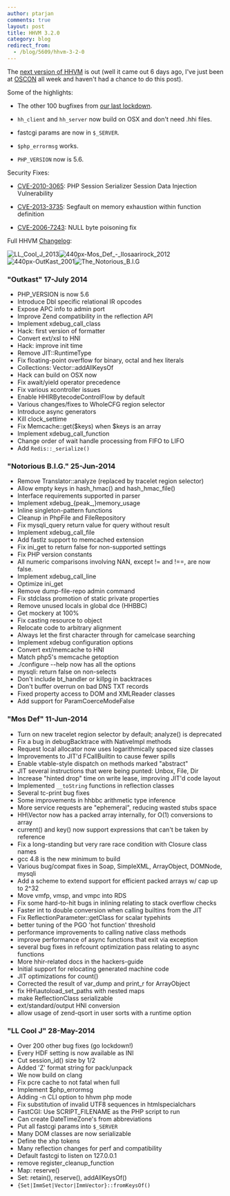 ```yaml
---
author: ptarjan
comments: true
layout: post
title: HHVM 3.2.0
category: blog
redirect_from:
  - /blog/5609/hhvm-3-2-0
---
```


The [next version of HHVM](https://github.com/facebook/hhvm/wiki/Prebuilt%20Packages%20for%20HHVM) is out (well it came out 6 days ago, I've just been at [OSCON](http://www.oscon.com/oscon2014/public/schedule/detail/34640) all week and haven't had a chance to do this post).

<!--truncate-->

Some of the highlights:


  * The other 100 bugfixes from [our last lockdown](http://hhvm.com/blog/5195/hhvm-3-1-0).


  * `hh_client` and `hh_server` now build on OSX and don't need .hhi files.


  * fastcgi params are now in `$_SERVER`.


  * `$php_errormsg` works.


  * `PHP_VERSION` now is 5.6.


Security Fixes:


  * [CVE-2010-3065](http://cve.mitre.org/cgi-bin/cvename.cgi?name=CVE-2010-3065): PHP Session Serializer Session Data Injection Vulnerability


  * [CVE-2013-3735](http://cve.mitre.org/cgi-bin/cvename.cgi?name=CVE-2013-3735): Segfault on memory exhaustion within function definition


  * [CVE-2006-7243](http://cve.mitre.org/cgi-bin/cvename.cgi?name=CVE-2006-7243): NULL byte poisoning fix


Full HHVM [Changelog](https://github.com/facebook/hhvm/blob/master/hphp/NEWS):

![LL_Cool_J_2013](/static/images/posts/LL_Cool_J_2013.jpg)![440px-Mos_Def_-_Ilosaarirock_2012](/static/images/posts/440px-Mos_Def_-_Ilosaarirock_2012.jpg)![440px-OutKast_2001](/static/images/posts/440px-OutKast_2001.jpg)![The_Notorious_B.I.G](/static/images/posts/The_Notorious_B.I.G.jpg)

### "Outkast" 17-July 2014

- PHP_VERSION is now 5.6
- Introduce Dbl specific relational IR opcodes
- Expose APC info to admin port
- Improve Zend compatibility in the reflection API
- Implement xdebug_call_class
- Hack: first version of formatter
- Convert ext/xsl to HNI
- Hack: improve init time
- Remove JIT::RuntimeType
- Fix floating-point overflow for binary, octal and hex literals
- Collections: Vector::addAllKeysOf
- Hack can build on OSX now
- Fix await/yield operator precedence
- Fix various xcontroller issues
- Enable HHIRBytecodeControlFlow by default
- Various changes/fixes to WholeCFG region selector
- Introduce async generators
- Kill clock_settime
- Fix Memcache::get($keys) when $keys is an array
- Implement xdebug_call_function
- Change order of wait handle processing from FIFO to LIFO
- Add `Redis::_serialize()`

### "Notorious B.I.G." 25-Jun-2014

- Remove Translator::analyze (replaced by tracelet region selector)
- Allow empty keys in hash_hmac() and hash_hmac_file()
- Interface requirements supported in parser
- Implement xdebug_{peak_,}memory_usage
- Inline singleton-pattern functions
- Cleanup in PhpFile and FileRepository
- Fix mysqli_query return value for query without result
- Implement xdebug_call_file
- Add fastlz support to memcached extension
- Fix ini_get to return false for non-supported settings
- Fix PHP version constants
- All numeric comparisons involving NAN, except != and !==, are now false.
- Implement xdebug_call_line
- Optimize ini_get
- Remove dump-file-repo admin command
- Fix stdclass promotion of static private properties
- Remove unused locals in global dce (HHBBC)
- Get mockery at 100%
- Fix casting resource to object
- Relocate code to arbitrary alignment
- Always let the first character through for camelcase searching
- Implement xdebug configuration options
- Convert ext/memcache to HNI
- Match php5's memcache getoption
- ./configure --help now has all the options
- mysqli: return false on non-selects
- Don't include bt_handler or killpg in backtraces
- Don't buffer overrun on bad DNS TXT records
- Fixed property access to DOM and XMLReader classes
- Add support for ParamCoerceModeFalse

### "Mos Def" 11-Jun-2014

- Turn on new tracelet region selector by default; analyze() is deprecated
- Fix a bug in debugBacktrace with NativeImpl methods
- Request local allocator now uses logarithmically spaced size classes
- Improvements to JIT'd FCallBuiltin to cause fewer spills
- Enable vtable-style dispatch on methods marked "abstract"
- JIT several instructions that were being punted: Unbox, File, Dir
- Increase "hinted drop" time on write lease, improving JIT'd code layout
- Implemented `__toString` functions in reflection classes
- Several tc-print bug fixes
- Some improvements in hhbbc arithmetic type inference
- More service requests are "ephemeral", reducing wasted stubs space
- HH\Vector now has a packed array internally, for O(1) conversions to array
- current() and key() now support expressions that can't be taken by reference
- Fix a long-standing but very rare race condition with Closure class names
- gcc 4.8 is the new minimum to build
- Various bug/compat fixes in Soap, SimpleXML, ArrayObject, DOMNode, mysqli
- Add a scheme to extend support for efficient packed arrays w/ cap up to 2^32
- Move vmfp, vmsp, and vmpc into RDS
- Fix some hard-to-hit bugs in inlining relating to stack overflow checks
- Faster int to double conversion when calling builtins from the JIT
- Fix ReflectionParameter::getClass for scalar typehints
- better tuning of the PGO 'hot function' threshold
- performance improvements to calling native class methods
- improve performance of async functions that exit via exception
- several bug fixes in refcount optimization pass relating to async functions
- More hhir-related docs in the hackers-guide
- Initial support for relocating generated machine code
- JIT optimizations for count()
- Corrected the result of var_dump and print_r for ArrayObject
- fix HH\autoload_set_paths with nested maps
- make ReflectionClass serializable
- ext/standard/output HNI conversion
- allow usage of zend-qsort in user sorts with a runtime option

### "LL Cool J" 28-May-2014

- Over 200 other bug fixes (go lockdown!)
- Every HDF setting is now available as INI
- Cut session_id() size by 1/2
- Added 'Z' format string for pack/unpack
- We now build on clang
- Fix pcre cache to not fatal when full
- Implement $php_errormsg
- Adding -n CLI option to hhvm php mode
- Fix substitution of invalid UTF8 sequences in htmlspecialchars
- FastCGI: Use SCRIPT_FILENAME as the PHP script to run
- Can create DateTimeZone's from abbreviations
- Put all fastcgi params into `$_SERVER`
- Many DOM classes are now serializable
- Define the xhp tokens
- Many reflection changes for perf and compatibility
- Default fastcgi to listen on 127.0.0.1
- remove register_cleanup_function
- Map: reserve()
- Set: retain(), reserve(), addAllKeysOf()
- `{Set|ImmSet|Vector|ImmVector}::fromKeysOf()`
